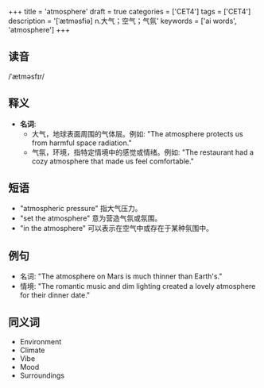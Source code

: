 +++
title = 'atmosphere'
draft = true
categories = ['CET4']
tags = ['CET4']
description = '[ˈætməsfiə] n.大气；空气；气氛'
keywords = ['ai words', 'atmosphere']
+++

## 读音
/ˈætməsfɪr/

## 释义
- **名词**:
   - 大气，地球表面周围的气体层。例如: "The atmosphere protects us from harmful space radiation."
   - 气氛，环境，指特定情境中的感觉或情绪。例如: "The restaurant had a cozy atmosphere that made us feel comfortable."

## 短语
- "atmospheric pressure" 指大气压力。
- "set the atmosphere" 意为营造气氛或氛围。
- "in the atmosphere" 可以表示在空气中或存在于某种氛围中。

## 例句
- 名词: "The atmosphere on Mars is much thinner than Earth's."
- 情境: "The romantic music and dim lighting created a lovely atmosphere for their dinner date."

## 同义词
- Environment
- Climate
- Vibe
- Mood
- Surroundings

